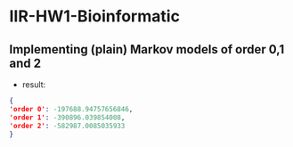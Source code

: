 # IIR-HW1-Bioinformatic

## Implementing (plain) Markov models of order 0,1 and 2
- result:
```json
{
'order 0': -197688.94757656846, 
'order 1': -390896.039854008, 
'order 2': -582987.0085035933
}
```


